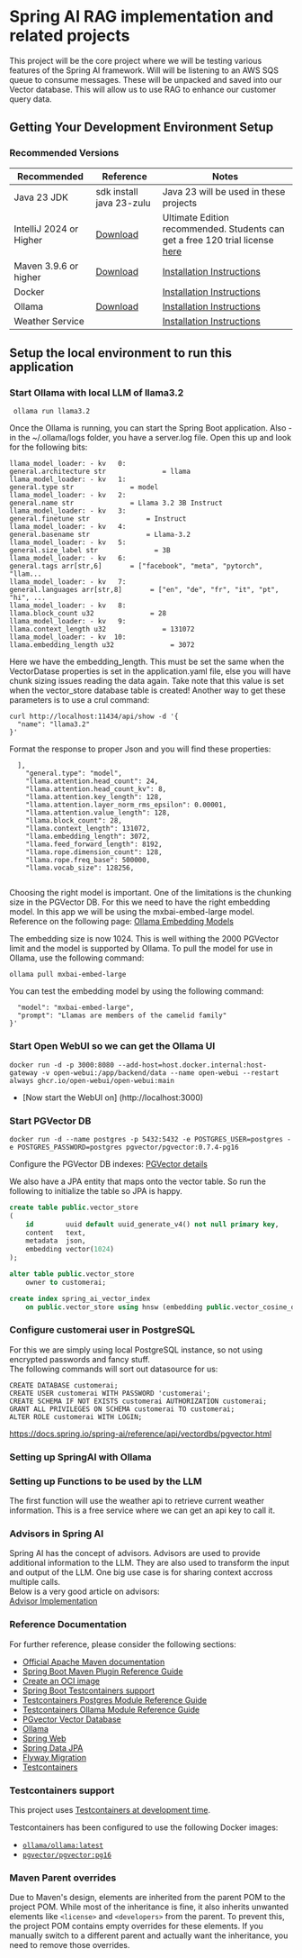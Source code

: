 # Spring AI RAG implementation and related projects
This project will be the core project where we will be testing various features of the Spring AI framework.
Will will be listening to an AWS SQS queue to consume messages. These will be unpacked and saved into our Vector database.
This will allow us to use RAG to enhance our customer query data.

## Getting Your Development Environment Setup
### Recommended Versions
| Recommended             | Reference                                            | Notes                                                                                                                                                                                                                 |
|-------------------------|------------------------------------------------------|-----------------------------------------------------------------------------------------------------------------------------------------------------------------------------------------------------------------------|
| Java 23 JDK             | sdk install java 23-zulu                             | Java 23 will be used in these projects                                                                                                                                                                                |
| IntelliJ 2024 or Higher | [Download](https://www.jetbrains.com/idea/download/) | Ultimate Edition recommended. Students can get a free 120 trial license [here](https://github.com/springframeworkguru/spring5webapp/wiki/Which-IDE-to-Use%3F#how-do-i-get-the-free-120-day-trial-to-intellij-ultimate) |
| Maven 3.9.6 or higher   | [Download](https://maven.apache.org/download.cgi)    | [Installation Instructions](https://maven.apache.org/install.html)                                                                                                                                                    |
| Docker                  |                                                      | [Installation Instructions](https://maven.apache.org/install.html)                                                                                                                                                    |
| Ollama                  | [Download](https://ollama.com/download)              | [Installation Instructions](https://github.com/ollama/ollama)                                                                                                                                                    |
| Weather Service         |              | [Installation Instructions](https://www.weatherapi.com/docs/)                                                                                                                                                    |

## Setup the local environment to run this application

### Start Ollama with local LLM of llama3.2
```shell
 ollama run llama3.2
```
Once the Ollama is running, you can start the Spring Boot application.
Also - in the ~/.ollama/logs folder, you have a server.log file. Open this up and look for the following bits:<br>
```shell
llama_model_loader: - kv   0:                       general.architecture str              = llama
llama_model_loader: - kv   1:                               general.type str              = model
llama_model_loader: - kv   2:                               general.name str              = Llama 3.2 3B Instruct
llama_model_loader: - kv   3:                           general.finetune str              = Instruct
llama_model_loader: - kv   4:                           general.basename str              = Llama-3.2
llama_model_loader: - kv   5:                         general.size_label str              = 3B
llama_model_loader: - kv   6:                               general.tags arr[str,6]       = ["facebook", "meta", "pytorch", "llam...
llama_model_loader: - kv   7:                          general.languages arr[str,8]       = ["en", "de", "fr", "it", "pt", "hi", ...
llama_model_loader: - kv   8:                          llama.block_count u32              = 28
llama_model_loader: - kv   9:                       llama.context_length u32              = 131072
llama_model_loader: - kv  10:                     llama.embedding_length u32              = 3072
```
Here we have the embedding_length. This must be set the same when the VectorDatase properties is set in the application.yaml file, else you will have chunk sizing issues reading
the data again.
Take note that this value is set when the vector_store database table is created!
Another way to get these parameters is to use a crul command:
```shell
curl http://localhost:11434/api/show -d '{
  "name": "llama3.2"
}'
```
Format the response to proper Json and you will find these properties:
```shell
  ],
    "general.type": "model",
    "llama.attention.head_count": 24,
    "llama.attention.head_count_kv": 8,
    "llama.attention.key_length": 128,
    "llama.attention.layer_norm_rms_epsilon": 0.00001,
    "llama.attention.value_length": 128,
    "llama.block_count": 28,
    "llama.context_length": 131072,
    "llama.embedding_length": 3072,
    "llama.feed_forward_length": 8192,
    "llama.rope.dimension_count": 128,
    "llama.rope.freq_base": 500000,
    "llama.vocab_size": 128256,
   
```
Choosing the right model is important. One of the limitations is the chunking size in the PGVector DB. For this we need to have the right embedding model.
In this app we will be using the mxbai-embed-large model. Reference on the following page:
[Ollama Embedding Models](https://ollama.com/blog/embedding-models)

The embedding size is now 1024. This is well withing the 2000 PGVector limit and the model is supported by Ollama.
To pull the model for use in Ollama, use the following command:
```shell
ollama pull mxbai-embed-large
```

You can test the embedding model by using the following command:
```curl http://localhost:11434/api/embeddings -d '{
  "model": "mxbai-embed-large",
  "prompt": "Llamas are members of the camelid family"
}'
```

### Start Open WebUI so we can get the Ollama UI
```shell
docker run -d -p 3000:8080 --add-host=host.docker.internal:host-gateway -v open-webui:/app/backend/data --name open-webui --restart always ghcr.io/open-webui/open-webui:main
```
* [Now start the WebUI on] (http://localhost:3000)

### Start PGVector DB
```shell
docker run -d --name postgres -p 5432:5432 -e POSTGRES_USER=postgres -e POSTGRES_PASSWORD=postgres pgvector/pgvector:0.7.4-pg16
```
Configure the PGVector DB indexes:
[PGVector details](https://tembo.io/blog/vector-indexes-in-pgvector)

We also have a JPA entity that maps onto the vector table. So run the following to initialize the table so JPA is happy.
```sql
create table public.vector_store
(
    id        uuid default uuid_generate_v4() not null primary key,
    content   text,
    metadata  json,
    embedding vector(1024)
);

alter table public.vector_store
    owner to customerai;

create index spring_ai_vector_index
    on public.vector_store using hnsw (embedding public.vector_cosine_ops);
```
### Configure customerai user in PostgreSQL
For this we are simply using local PostgreSQL instance, so not using encrypted passwords and fancy stuff.
<br>The following commands will sort out datasource for us:
```shell
CREATE DATABASE customerai;
CREATE USER customerai WITH PASSWORD 'customerai';
CREATE SCHEMA IF NOT EXISTS customerai AUTHORIZATION customerai;
GRANT ALL PRIVILEGES ON SCHEMA customerai TO customerai;
ALTER ROLE customerai WITH LOGIN;
```
https://docs.spring.io/spring-ai/reference/api/vectordbs/pgvector.html


### Setting up SpringAI with Ollama

### Setting up Functions to be used by the LLM
The first function will use the weather api to retrieve current weather information. This is a free service where we can get an api key to call it.

### Advisors in Spring AI
Spring AI has the concept of advisors. Advisors are used to provide additional information to the LLM.
They are also used to transform the input and output of the LLM. One big use case is for sharing context accross
multiple calls.
<br>
Below is a very good article on advisors:
<br>
[Advisor Implementation](https://spring.io/blog/2024/10/02/supercharging-your-ai-applications-with-spring-ai-advisors)

### Reference Documentation

For further reference, please consider the following sections:

* [Official Apache Maven documentation](https://maven.apache.org/guides/index.html)
* [Spring Boot Maven Plugin Reference Guide](https://docs.spring.io/spring-boot/3.3.4/maven-plugin)
* [Create an OCI image](https://docs.spring.io/spring-boot/3.3.4/maven-plugin/build-image.html)
* [Spring Boot Testcontainers support](https://docs.spring.io/spring-boot/3.3.4/reference/testing/testcontainers.html#testing.testcontainers)
* [Testcontainers Postgres Module Reference Guide](https://java.testcontainers.org/modules/databases/postgres/)
* [Testcontainers Ollama Module Reference Guide](https://java.testcontainers.org/modules/testcontainers/)
* [PGvector Vector Database](https://docs.spring.io/spring-ai/reference/api/vectordbs/pgvector.html)
* [Ollama](https://docs.spring.io/spring-ai/reference/api/clients/ollama-chat.html)
* [Spring Web](https://docs.spring.io/spring-boot/docs/3.3.4/reference/htmlsingle/index.html#web)
* [Spring Data JPA](https://docs.spring.io/spring-boot/docs/3.3.4/reference/htmlsingle/index.html#data.sql.jpa-and-spring-data)
* [Flyway Migration](https://docs.spring.io/spring-boot/docs/3.3.4/reference/htmlsingle/index.html#howto.data-initialization.migration-tool.flyway)
* [Testcontainers](https://java.testcontainers.org/)


### Testcontainers support

This project uses [Testcontainers at development time](https://docs.spring.io/spring-boot/3.3.4/reference/features/dev-services.html#features.dev-services.testcontainers).

Testcontainers has been configured to use the following Docker images:

* [`ollama/ollama:latest`](https://hub.docker.com/r/ollama/ollama)
* [`pgvector/pgvector:pg16`](https://hub.docker.com/r/pgvector/pgvector)

### Maven Parent overrides

Due to Maven's design, elements are inherited from the parent POM to the project POM.
While most of the inheritance is fine, it also inherits unwanted elements like `<license>` and `<developers>` from the parent.
To prevent this, the project POM contains empty overrides for these elements.
If you manually switch to a different parent and actually want the inheritance, you need to remove those overrides.

